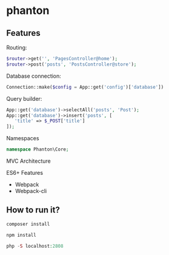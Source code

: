 # phanton

## Features

Routing:
```php
$router->get('', 'PagesController@home');
$router->post('posts', 'PostsController@store');
```

Database connection:
```php
Connection::make($config = App::get('config')['database'])
```

Query builder:
```php
App::get('database')->selectAll('posts', 'Post');
App::get('database')->insert('posts', [
   'title' => $_POST['title']
]);
```

Namespaces
```php
namespace Phanton\Core;
```

MVC Architecture

ES6+ Features 
- Webpack
- Webpack-cli

## How to run it?

```php
composer install
``` 

```javascript
npm install
``` 

```php
php -S localhost:2808
``` 
